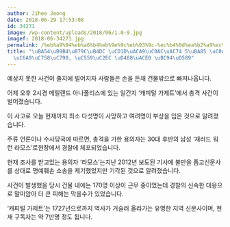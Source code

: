 ```yaml
---
author: Jihee Jeong
date: 2018-06-29 17:53:08
id: 34271
image: /wp-content/uploads/2018/06/1.0-9.jpg
imagef: 2018-06-34271.jpg
permalink: /%eb%a9%94%eb%a6%b4%eb%9e%9c%eb%93%9c-%ec%b4%9d%ea%b2%a9%ec%82%ac%ea%b1%b4-5%eb%aa%85-%ec%82%ac%eb%a7%9d%ec%9a%a9%ec%9d%98%ec%9e%90-%ec%95%99%ec%8b%ac-%ed%92%88%ea%b3%a0-%eb%b2%94%ed%96%89/
title: "\uBA54\uB9B4\uB79C\uB4DC \uCD1D\uACA9\uC0AC\uAC74 5\uBA85 \uC0AC\uB9DD\u2026\
  \uC6A9\uC758\uC790, \uC559\uC2EC \uD488\uACE0 \uBC94\uD589"
---
```


예상치 못한 사건이 졸지에 벌어지자 사람들은 손을 든채 건물밖으로 빠져나옵니다.

어제 오후 2시경 메릴랜드 아나폴리스에 있는 일간지 ‘캐피털 가제트’에서 총격 사건이 벌어졌습니다.

이 사고로 오늘 현재까지 최소 다섯명이 사망하고 여려명이 부상을 입은 것으로 알려졌습니다.

주류 언론이나 수사당국에 따르면, 총격을 가한 용의자는 30대 후반의 남성 ‘재러드 워런 라모스’로현장에서 경찰에 체포되었습니다.

현재 조사를 받고있는 용의자 ‘라모스’는지난 2012년 보도된 기사에 불만을 품고신문사를 상대로 명예훼손 소송을 제기했었지만 기각된 것으로 알려졌습니다.

사건이 발생했을 당시 건물 내에는 170명 이상이 근무 중이었는데 경찰의 신속한 대응으로 말미암아 더 큰 피해는 막을수가 있었습니다.

‘캐피털 가제트’는 1727년으로까지 역사가 거슬러 올라가는 유명한 지역 신문사이며, 현재 구독자는 약 7만명 정도 됩니다.